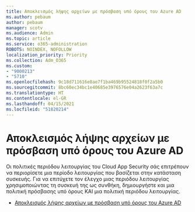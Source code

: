 ```yaml
---
title: Αποκλεισμός λήψης αρχείων με πρόσβαση υπό όρους του Azure AD
ms.author: pebaum
author: pebaum
manager: scotv
ms.audience: Admin
ms.topic: article
ms.service: o365-administration
ROBOTS: NOINDEX, NOFOLLOW
localization_priority: Priority
ms.collection: Adm_O365
ms.custom:
- "9000213"
- "5710"
ms.openlocfilehash: 9c18d711616e8ae7f1ba469b95524818f0f2a5b0
ms.sourcegitcommit: 8bc60ec34bc1e40685e3976576e04a2623f63a7c
ms.translationtype: HT
ms.contentlocale: el-GR
ms.lasthandoff: 04/15/2021
ms.locfileid: "51820214"
---
```

# <a name="block-file-download-with-azure-ad-conditional-access"></a>Αποκλεισμός λήψης αρχείων με πρόσβαση υπό όρους του Azure AD

Οι πολιτικές περιόδου λειτουργίας του Cloud App Security σάς επιτρέπουν να περιορίσετε μια περίοδο λειτουργίας που βασίζεται στην κατάσταση συσκευής. Για να επιτύχετε τον έλεγχο μιας περιόδου λειτουργίας χρησιμοποιώντας τη συσκευή της ως συνθήκη, δημιουργήστε και μια πολιτική πρόσβασης υπό όρους ΚΑΙ μια πολιτική περιόδου λειτουργίας.

- [Αποκλεισμός λήψης αρχείων με πρόσβαση υπό όρους του Azure AD](https://docs.microsoft.com/cloud-app-security/use-case-proxy-block-session-aad#create-a-block-download-policy-for-unmanaged-devices)
